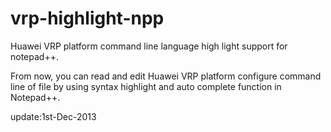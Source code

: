 vrp-highlight-npp
=================

Huawei VRP platform command line language high light support for notepad++.

From now, you can read and edit Huawei VRP platform configure command line of file by using syntax highlight and auto complete function in Notepad++.

update:1st-Dec-2013

